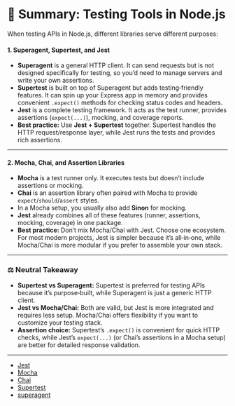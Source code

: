 # 📌 Summary: Testing Tools in Node.js

When testing APIs in Node.js, different libraries serve different purposes:

#### 1. **Superagent, Supertest, and Jest**
- **Superagent** is a general HTTP client. It can send requests but is not designed specifically for testing, so you’d need to manage servers and write your own assertions.  
- **Supertest** is built on top of Superagent but adds testing‑friendly features. It can spin up your Express app in memory and provides convenient `.expect()` methods for checking status codes and headers.  
- **Jest** is a complete testing framework. It acts as the test runner, provides assertions (`expect(...)`), mocking, and coverage reports.  
- **Best practice:** Use **Jest + Supertest** together. Supertest handles the HTTP request/response layer, while Jest runs the tests and provides rich assertions.  

---

#### 2. **Mocha, Chai, and Assertion Libraries**
- **Mocha** is a test runner only. It executes tests but doesn’t include assertions or mocking.  
- **Chai** is an assertion library often paired with Mocha to provide `expect`/`should`/`assert` styles.  
- In a Mocha setup, you usually also add **Sinon** for mocking.  
- **Jest** already combines all of these features (runner, assertions, mocking, coverage) in one package.  
- **Best practice:** Don’t mix Mocha/Chai with Jest. Choose one ecosystem. For most modern projects, Jest is simpler because it’s all‑in‑one, while Mocha/Chai is more modular if you prefer to assemble your own stack.  

---

### ⚖️ Neutral Takeaway
- **Supertest vs Superagent:** Supertest is preferred for testing APIs because it’s purpose‑built, while Superagent is just a generic HTTP client.  
- **Jest vs Mocha/Chai:** Both are valid, but Jest is more integrated and requires less setup. Mocha/Chai offers flexibility if you want to customize your testing stack.  
- **Assertion choice:** Supertest’s `.expect()` is convenient for quick HTTP checks, while Jest’s `expect(...)` (or Chai’s assertions in a Mocha setup) are better for detailed response validation.  

---
- [Jest](https://jestjs.io/docs/getting-started) 
- [Mocha](https://mochajs.org/) 
- [Chai]( https://www.chaijs.com/)
- [Supertest](https://github.com/visionmedia/supertest) 
- [superagent](https://github.com/ladjs/superagent)